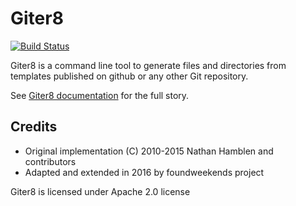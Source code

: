 Giter8
======

[![Build Status](https://travis-ci.org/foundweekends/giter8.svg?branch=0.7.x)](https://travis-ci.org/foundweekends/giter8)

Giter8 is a command line tool to generate files and directories from
templates published on github or any other Git repository.

See [Giter8 documentation][docs] for the full story.

Credits
-------

- Original implementation (C) 2010-2015 Nathan Hamblen and contributors
- Adapted and extended in 2016 by foundweekends project

Giter8 is licensed under Apache 2.0 license

  [docs]: http://www.foundweekends.org/giter8/
